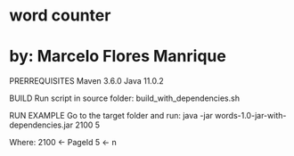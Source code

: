 # word counter
# by: Marcelo Flores Manrique

PRERREQUISITES
Maven 3.6.0
Java 11.0.2 

BUILD
Run script in source folder:
build_with_dependencies.sh

RUN EXAMPLE
Go to the target folder and run:
java -jar words-1.0-jar-with-dependencies.jar 2100 5

Where:
     2100 <- PageId
     5    <- n 

